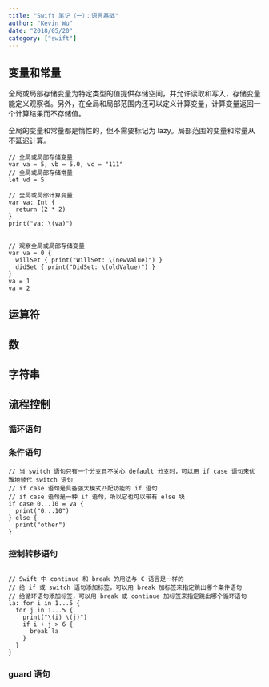 ```yaml
---
title: "Swift 笔记（一）：语言基础"
author: "Kevin Wu"
date: "2018/05/20"
category: ["swift"]
---
```



## 变量和常量

全局或局部存储变量为特定类型的值提供存储空间，并允许读取和写入，存储变量能定义观察者。另外，在全局和局部范围内还可以定义计算变量，计算变量返回一个计算结果而不存储值。

全局的变量和常量都是惰性的，但不需要标记为 lazy。局部范围的变量和常量从不延迟计算。

~~~
// 全局或局部存储变量
var va = 5, vb = 5.0, vc = "111"
// 全局或局部存储常量
let vd = 5

// 全局或局部计算变量
var va: Int {
  return (2 * 2)
}
print("va: \(va)")


// 观察全局或局部存储变量
var va = 0 {
  willSet { print("WillSet: \(newValue)") }
  didSet { print("DidSet: \(oldValue)") }
}
va = 1
va = 2
~~~

## 运算符

## 数

## 字符串


## 流程控制

### 循环语句

### 条件语句

~~~
// 当 switch 语句只有一个分支且不关心 default 分支时，可以用 if case 语句来优雅地替代 switch 语句
// if case 语句是具备强大模式匹配功能的 if 语句
// if case 语句是一种 if 语句，所以它也可以带有 else 块
if case 0...10 = va {
  print("0...10")
} else {
  print("other")
}
~~~

### 控制转移语句

~~~

// Swift 中 continue 和 break 的用法与 C 语言是一样的
// 给 if 或 switch 语句添加标签，可以用 break 加标签来指定跳出哪个条件语句
// 给循环语句添加标签，可以用 break 或 continue 加标签来指定跳出哪个循环语句
la: for i in 1...5 {
  for j in 1...5 {
    print("\(i) \(j)")
    if i + j > 6 {
      break la
    }
  }
}
~~~

### guard 语句

